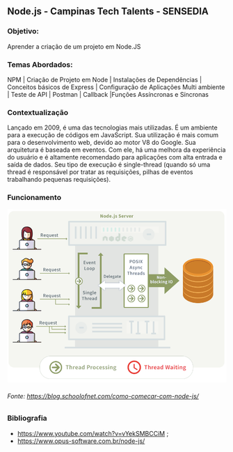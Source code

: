 ## Node.js - Campinas Tech Talents - SENSEDIA

### Objetivo:
Aprender a criação de um projeto em Node.JS

### Temas Abordados:
NPM | Criação de Projeto em Node | Instalações de Dependências | Conceitos básicos de Express | Configuração de Aplicações Multi ambiente | Teste de API | Postman | Callback |Funções Assíncronas e Síncronas

### Contextualização

Lançado em 2009, é uma das tecnologias mais utilizadas. É um ambiente para a execução de códigos em JavaScript. Sua utilização é mais comum para o desenvolvimento web, devido ao  motor V8 do Google. Sua arquitetura é baseada em eventos. Com ele, há uma melhora da experiência do usuário e é altamente recomendado para aplicações com alta entrada e saída de dados. Seu tipo de execução é single-thread (quando só uma thread é responsável por tratar as requisições, pilhas de eventos trabalhando pequenas requisições).


### Funcionamento
![GitHub Logo](IMG-node.png)

###### Fonte: https://blog.schoolofnet.com/como-comecar-com-node-js/



### Bibliografia

* https://www.youtube.com/watch?v=vYekSMBCCiM ;
* https://www.opus-software.com.br/node-js/


